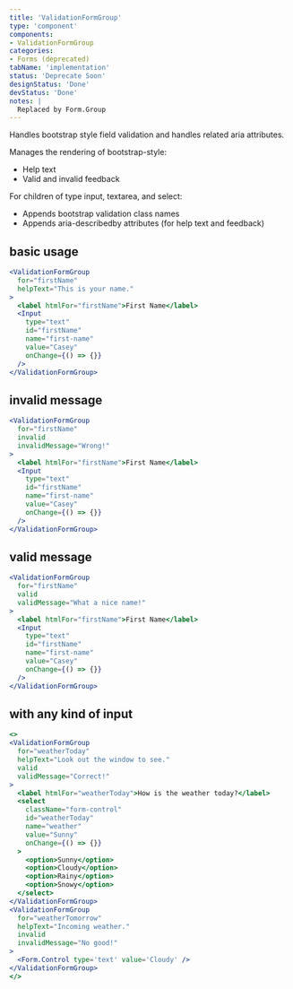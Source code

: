 ```yaml
---
title: 'ValidationFormGroup'
type: 'component'
components:
- ValidationFormGroup
categories:
- Forms (deprecated)
tabName: 'implementation'
status: 'Deprecate Soon'
designStatus: 'Done'
devStatus: 'Done'
notes: |
  Replaced by Form.Group
---
```


Handles bootstrap style field validation and handles related aria attributes.

Manages the rendering of bootstrap-style:

- Help text
- Valid and invalid feedback

For children of type input, textarea, and select:

- Appends bootstrap validation class names
- Appends aria-describedby attributes (for help text and feedback)

## basic usage

```jsx live
<ValidationFormGroup
  for="firstName"
  helpText="This is your name."
>
  <label htmlFor="firstName">First Name</label>
  <Input
    type="text"
    id="firstName"
    name="first-name"
    value="Casey"
    onChange={() => {}}
  />
</ValidationFormGroup>
```

## invalid message

```jsx live
<ValidationFormGroup
  for="firstName"
  invalid
  invalidMessage="Wrong!"
>
  <label htmlFor="firstName">First Name</label>
  <Input
    type="text"
    id="firstName"
    name="first-name"
    value="Casey"
    onChange={() => {}}
  />
</ValidationFormGroup>
```

## valid message

```jsx live
<ValidationFormGroup
  for="firstName"
  valid
  validMessage="What a nice name!"
>
  <label htmlFor="firstName">First Name</label>
  <Input
    type="text"
    id="firstName"
    name="first-name"
    value="Casey"
    onChange={() => {}}
  />
</ValidationFormGroup>
```

## with any kind of input

```jsx live
<>
<ValidationFormGroup
  for="weatherToday"
  helpText="Look out the window to see."
  valid
  validMessage="Correct!"
>
  <label htmlFor="weatherToday">How is the weather today?</label>
  <select
    className="form-control"
    id="weatherToday"
    name="weather"
    value="Sunny"
    onChange={() => {}}
  >
    <option>Sunny</option>
    <option>Cloudy</option>
    <option>Rainy</option>
    <option>Snowy</option>
  </select>
</ValidationFormGroup>
<ValidationFormGroup
  for="weatherTomorrow"
  helpText="Incoming weather."
  invalid
  invalidMessage="No good!"
>
  <Form.Control type='text' value='Cloudy' />
</ValidationFormGroup>
</>
```
